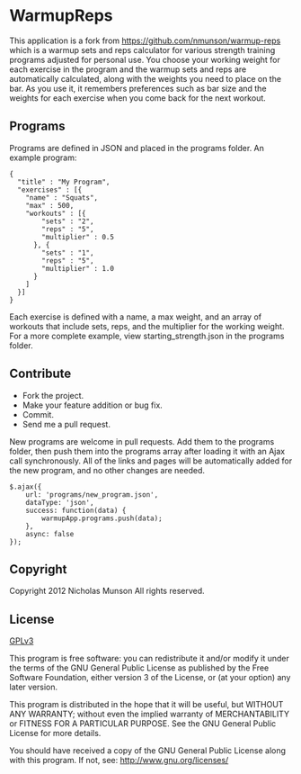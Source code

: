 # WarmupReps

This application is a fork from https://github.com/nmunson/warmup-reps which is a warmup sets and reps calculator for various
strength training programs adjusted for personal use.  You choose your working weight for each 
exercise in the program and the warmup sets and reps are automatically
calculated, along with the weights you need to place on the bar.  As 
you use it, it remembers preferences such as bar size and the weights for each exercise when you come back for the next 
workout.  

## Programs

Programs are defined in JSON and placed in the programs folder.  An 
example program:

    {
      "title" : "My Program",
      "exercises" : [{
        "name" : "Squats",
        "max" : 500,
        "workouts" : [{
            "sets" : "2",
            "reps" : "5",
            "multiplier" : 0.5
          }, {
            "sets" : "1",
            "reps" : "5",
            "multiplier" : 1.0
          }
        ]
      }]
    }

Each exercise is defined with a name, a max weight, and an array of 
workouts that include sets, reps, and the multiplier for the working
weight.  For a more complete example, view starting_strength.json in the
programs folder.

## Contribute

* Fork the project.
* Make your feature addition or bug fix.
* Commit.
* Send me a pull request.

New programs are welcome in pull requests.  Add them to the programs folder, 
then push them into the programs array after loading it with an Ajax call 
synchronously.  All of the links and pages will be automatically added for the
new program, and no other changes are needed.  

    $.ajax({
	    url: 'programs/new_program.json',
	    dataType: 'json',
	    success: function(data) {
            warmupApp.programs.push(data);
	    },
	    async: false
    });

## Copyright

Copyright 2012 Nicholas Munson
All rights reserved.

## License

[GPLv3](http://www.gnu.org/licenses/gpl-3.0.html)

This program is free software: you can redistribute it and/or modify
it under the terms of the GNU General Public License as published by
the Free Software Foundation, either version 3 of the License, or
(at your option) any later version.

This program is distributed in the hope that it will be useful,
but WITHOUT ANY WARRANTY; without even the implied warranty of
MERCHANTABILITY or FITNESS FOR A PARTICULAR PURPOSE.  See the
GNU General Public License for more details.

You should have received a copy of the GNU General Public License
along with this program.  If not, see: http://www.gnu.org/licenses/
